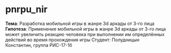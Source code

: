 # pnrpu_nir

**Тема**: Разработка мобильной игры в жанре 3d аркады от 3-го лица
**Гипотеза**: Применение мобильной игры в жанре 3d аркады от 3-го лица может увеличить реакцию человека при выполнении им определённых действий во время прохождения игры
Студент: Полудницын Константин, группа РИС-17-1б
